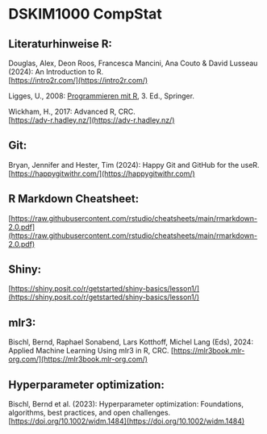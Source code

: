 # DSKIM1000 CompStat

## Literaturhinweise R:

Douglas, Alex, Deon Roos, Francesca Mancini, Ana Couto & David Lusseau (2024): An Introduction to R.</br>
[https://intro2r.com/](https://intro2r.com/)

Ligges, U., 2008: [Programmieren mit R](https://link.springer.com/book/10.1007/978-3-540-79998-6), 3. Ed., Springer.</br>

Wickham, H., 2017: Advanced R, CRC.</br>
[https://adv-r.hadley.nz/](https://adv-r.hadley.nz/)

## Git:

Bryan, Jennifer and Hester, Tim (2024): Happy Git and GitHub for the useR.</br>
[https://happygitwithr.com/](https://happygitwithr.com/)

## R Markdown Cheatsheet:

[https://raw.githubusercontent.com/rstudio/cheatsheets/main/rmarkdown-2.0.pdf](https://raw.githubusercontent.com/rstudio/cheatsheets/main/rmarkdown-2.0.pdf)

## Shiny:
[https://shiny.posit.co/r/getstarted/shiny-basics/lesson1/](https://shiny.posit.co/r/getstarted/shiny-basics/lesson1/)

## mlr3:

Bischl, Bernd,  Raphael Sonabend, Lars Kotthoff, Michel Lang (Eds), 2024: Applied Machine Learning Using mlr3 in R, CRC.
[https://mlr3book.mlr-org.com/](https://mlr3book.mlr-org.com/)

## Hyperparameter optimization:
Bischl, Bernd et al. (2023): Hyperparameter optimization: Foundations, algorithms, best practices, and open challenges. 
[https://doi.org/10.1002/widm.1484](https://doi.org/10.1002/widm.1484)
